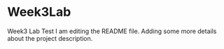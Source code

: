 # Week3Lab
Week3 Lab Test
I am editing the README file. Adding some more details about the project description.

